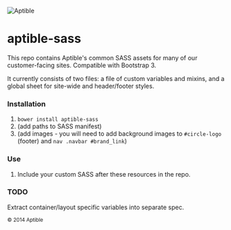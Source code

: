 ![Aptible](http://aptible-media-assets-manual.s3.amazonaws.com/web-horizontal-350.png)

aptible-sass
===
This repo contains Aptible's common SASS assets for many of our customer-facing
sites. Compatible with Bootstrap 3.

It currently consists of two files: a file of custom variables and mixins,
and a global sheet for site-wide and header/footer styles.

### Installation

1. `bower install aptible-sass`
2. (add paths to SASS manifest)
3. (add images - you will need to add background images to `#circle-logo` (footer) and `nav .navbar #brand_link`)

### Use

1. Include your custom SASS after these resources in the repo.


### TODO
Extract container/layout specific variables into separate spec.

<small>&copy; 2014 Aptible</small>
